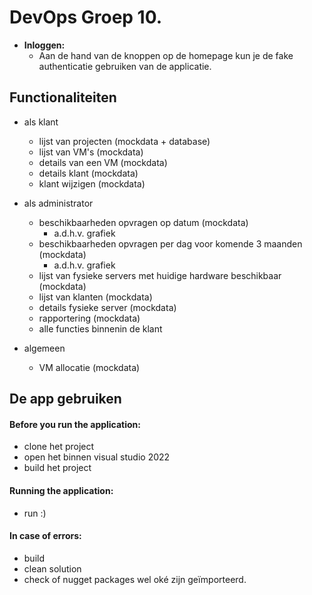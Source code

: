 ﻿# DevOps Groep 10.

* **Inloggen:**
  * Aan de hand van de knoppen op de homepage kun je de fake authenticatie gebruiken van de applicatie. 
 

## Functionaliteiten
- als klant
  - lijst van projecten (mockdata + database)
  - lijst van VM's (mockdata)
  - details van een VM (mockdata)
  - details klant (mockdata)
  - klant wijzigen (mockdata)
  
- als administrator
  - beschikbaarheden opvragen op datum (mockdata)
    - a.d.h.v. grafiek
  - beschikbaarheden opvragen per dag voor komende 3 maanden (mockdata)
    - a.d.h.v. grafiek
  - lijst van fysieke servers met huidige hardware beschikbaar (mockdata)
  - lijst van klanten (mockdata)
  - details fysieke server (mockdata)
  - rapportering (mockdata)
  - alle functies binnenin de klant
  
- algemeen
  - VM allocatie (mockdata)

## De app gebruiken
####  Before you run the application:
- clone het project
- open het binnen visual studio 2022
- build het project

####  Running the application:
- run :)


####  In case of errors:
- build
- clean solution
- check of nugget packages wel oké zijn geïmporteerd.



